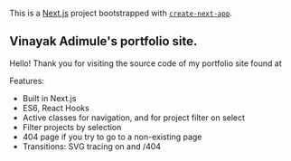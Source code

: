 This is a [Next.js](https://nextjs.org/) project bootstrapped with [`create-next-app`](https://github.com/vercel/next.js/tree/canary/packages/create-next-app).

## Vinayak Adimule's portfolio site.

Hello! Thank you for visiting the source code of my portfolio site found at 

Features:

- Built in Next.js
- ES6, React Hooks
- Active classes for navigation, and for project filter on select
- Filter projects by selection
- 404 page if you try to go to a non-existing page
- Transitions: SVG tracing on  and /404
